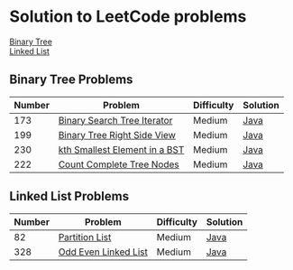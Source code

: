 # Solution to LeetCode problems
<a href="#BST">Binary Tree</a>    
<a href="#LinkedList">Linked List</a>

<a name="BST"></a>
## Binary Tree Problems
<table>
<thead>
  <tr>
    <th> Number </th>
    <th> Problem </th>
    <th> Difficulty </th>
    <th> Solution </th>
  </tr>
</thead>
<tbody>
    <tr>
      <td> 173 </td>
      <td><a href="https://leetcode.com/problems/binary-search-tree-iterator/"> Binary Search Tree Iterator </a></td>
      <td> Medium </td>
      <td><a href="https://github.com/amylittleyang/leetCode/blob/master/BSTInterator.md">Java</a></td>
    </tr>
    <tr>
      <td> 199 </td>
      <td><a href="https://leetcode.com/problems/binary-tree-right-side-view/">Binary Tree Right Side View</a></td>
      <td> Medium </td>
      <td><a href="https://github.com/amylittleyang/leetCode/blob/master/BSTRightSideView.md"> Java </a></td>
    </tr>
     <tr>
      <td> 230 </td>
      <td><a href="https://leetcode.com/problems/kth-smallest-element-in-a-bst/">kth Smallest Element in a BST</a></td>
      <td> Medium </td>
      <td><a href="https://github.com/amylittleyang/leetCode/blob/master/kthSmallestElementInBST.md"> Java </a></td>
    </tr>
    <tr>
      <td> 222 </td>
      <td><a href="https://leetcode.com/problems/count-complete-tree-nodes/">Count Complete Tree Nodes</a></td>
      <td> Medium </td>
      <td><a href="https://github.com/amylittleyang/leetCode/blob/master/CountCompleteTreeNodes.md"> Java </a></td>
    </tr>
</tbody>
</table>

<a name="LinkedList"></a>
## Linked List Problems
<table>
<thead>
  <tr>
    <th> Number </th>
    <th> Problem </th>
    <th> Difficulty </th>
    <th> Solution </th>
  </tr>
</thead>
<tbody>
    <tr>
      <td> 82 </td>
      <td><a href="https://leetcode.com/problems/partition-list/"> Partition List </a></td>
      <td> Medium </td>
      <td><a href="https://github.com/amylittleyang/leetCode/blob/master/PartitionList.md">Java</a></td>
    </tr>
    <tr>
      <td> 328 </td>
      <td><a href="https://leetcode.com/problems/odd-even-linked-list/"> Odd Even Linked List </a></td>
      <td> Medium </td>
      <td><a href="https://github.com/amylittleyang/leetCode/blob/master/OddEvenLinkedList.md">Java</a></td>
    </tr>
</tbody>
</table>


